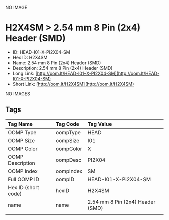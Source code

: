 


  
NO IMAGE  
# H2X4SM > 2.54 mm 8 Pin (2x4) Header (SMD)

- ID: HEAD-I01-X-PI2X04-SM
- Hex ID: H2X4SM
- Name: 2.54 mm 8 Pin (2x4) Header (SMD)
- Description: 2.54 mm 8 Pin (2x4) Header (SMD)
- Long Link: [http://oom.lt/HEAD-I01-X-PI2X04-SM](http://oom.lt/HEAD-I01-X-PI2X04-SM)
- Short Link: [http://oom.lt/H2X4SM](http://oom.lt/H2X4SM)
  
NO IMAGES  
## Tags
  

|Tag Name|Tag Code|Tag Value|
| :--- | :--- | :--- |
|OOMP Type|oompType|HEAD|
|OOMP Size|oompSize|I01|
|OOMP Color|oompColor|X|
|OOMP Description|oompDesc|PI2X04|
|OOMP Index|oompIndex|SM|
|Full OOMP ID|oompID|HEAD-I01-X-PI2X04-SM|
|Hex ID (short code)|hexID|H2X4SM|
|name|name|2.54 mm 8 Pin (2x4) Header (SMD)|
||||
